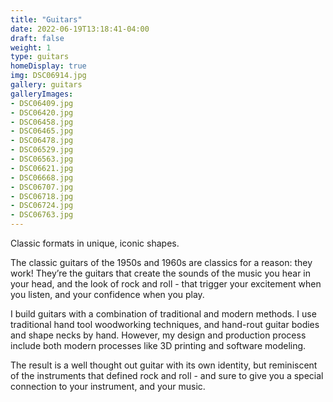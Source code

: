 ```yaml
---
title: "Guitars"
date: 2022-06-19T13:18:41-04:00
draft: false
weight: 1
type: guitars
homeDisplay: true
img: DSC06914.jpg
gallery: guitars
galleryImages:
- DSC06409.jpg
- DSC06420.jpg
- DSC06458.jpg
- DSC06465.jpg
- DSC06478.jpg
- DSC06529.jpg
- DSC06563.jpg
- DSC06621.jpg
- DSC06668.jpg
- DSC06707.jpg
- DSC06718.jpg
- DSC06724.jpg
- DSC06763.jpg
---
```


Classic formats in unique, iconic shapes.

The classic guitars of the 1950s and 1960s are classics for a reason: they work! They’re the guitars that create the sounds of the music you hear in your head, and the look of rock and roll - that trigger your excitement when you listen, and your confidence when you play. 

I build guitars with a combination of traditional and modern methods. I use traditional hand tool woodworking techniques, and hand-rout guitar bodies and shape necks by hand. However, my design and production process include both modern processes like 3D printing and software modeling. 

The result is a well thought out guitar with its own identity, but reminiscent of the instruments that defined rock and roll - and sure to give you a special connection to your instrument, and your music. 

